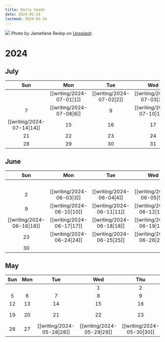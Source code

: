 ```yaml
---
title: Daily Seeds
date: 2024-05-24
lastmod: 2024-05-24
---
```


<img class="image-banner" src="https://images.unsplash.com/photo-1615469619480-1a7e77deb56c">
<span class="image-caption">Photo by Jametlene Reskp on <a href="https://unsplash.com/photos/brown-dried-leaves-on-brown-soil-vSVfPr2Uy3U">Unsplash</a></span>

# 2024

## July

|Sun|Mon|Tue|Wed|Thu|Fri|Sat|
|:-:|:-:|:-:|:-:|:-:|:-:|:-:|
| |[[writing/2024-07-01\|1]]|[[writing/2024-07-02\|2]]|[[writing/2024-07-03\|3]]|[[writing/2024-07-04\|4]]|[[writing/2024-07-05\|5]]|[[writing/2024-07-06\|6]]|
|7|[[writing/2024-07-08\|8]]|9|[[writing/2024-07-10\|10]]|[[writing/2024-07-11\|11]]|12|13|
|[[writing/2024-07-14\|14]]|15|16|17|18|19|20|
|21|22|23|24|25|26|27|
|28|29|30|31| | | |

## June

|Sun|Mon|Tue|Wed|Thu|Fri|Sat|
|:-:|:-:|:-:|:-:|:-:|:-:|:-:|
| | | | | | |1|
|2|[[writing/2024-06-03\|3]]|[[writing/2024-06-04\|4]]|[[writing/2024-06-05\|5]]|[[writing/2024-06-06\|6]]|[[writing/2024-06-07\|7]]|[[writing/2024-06-08\|8]]|
|9|[[writing/2024-06-10\|10]]|[[writing/2024-06-11\|11]]|[[writing/2024-06-12\|12]]|[[writing/2024-06-13\|13]]|14|[[writing/2024-06-15\|15]]|
|[[writing/2024-06-16\|16]]|[[writing/2024-06-17\|17]]|[[writing/2024-06-18\|18]]|[[writing/2024-06-19\|19]]|[[writing/2024-06-20\|20]]|[[writing/2024-06-21\|21]]|22|
|23|[[writing/2024-06-24\|24]]|[[writing/2024-06-25\|25]]|[[writing/2024-06-26\|26]]|[[writing/2024-06-27\|27]]|28|29|
|30| | | | | | |

## May

|Sun|Mon|Tue|Wed|Thu|Fri|Sat|
|:-:|:-:|:-:|:-:|:-:|:-:|:-:|
| | | |1|2|3|4|
|5|6|7|8|9|10|11|
|12|13|14|15|16|17|18|
|19|20|21|22|23|[[writing/2024-05-24\|24]]|25|
|26|27|[[writing/2024-05-28\|28]]|[[writing/2024-05-29\|29]]|[[writing/2024-05-30\|30]]|[[writing/2024-05-31\|31]]||

<style>
.content-meta { display: none;}
</style>
